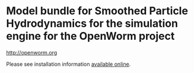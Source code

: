 # Model bundle for Smoothed Particle Hydrodynamics for the simulation engine for the OpenWorm project
http://openworm.org

Please see installation information [available online](http://bit.ly/NBuKjd).